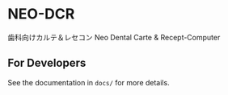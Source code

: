 # NEO-DCR
歯科向けカルテ＆レセコン Neo Dental Carte & Recept-Computer

## For Developers
See the documentation in `docs/` for more details.
